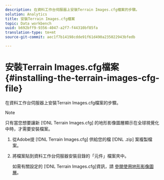 ```yaml
---
description: 在資料工作台伺服器上安裝Terrain Images.cfg檔案的步驟。
solution: Analytics
title: 安裝Terrain Images.cfg檔案
topic: Data workbench
uuid: b692bff9-9356-4047-a2f7-f44310bf85fa
translation-type: tm+mt
source-git-commit: aec1f7b14198cdde91f61d490a235022943bfedb

---
```



# 安裝Terrain Images.cfg檔案{#installing-the-terrain-images-cfg-file}

在資料工作台伺服器上安裝Terrain Images.cfg檔案的步驟。

>[!NOTE]
>
>只有當您想要讓新 [!DNL Terrain Images.cfg] 的地形影像圖層顯示在全球視覺化中時，才需要安裝檔案。

1. 從Adobe提 [!DNL Terrain Images.cfg] 供給您的檔 [!DNL .zip] 案複製檔案。
1. 將檔案貼到資料工作台伺服器安裝目錄的「元件」檔案夾中。

   如需有關設定的 [!DNL Terrain Images.cfg]資訊，請 [參閱使用地形影像圖層](../../../home/c-geo-oview/c-wk-img-lyrs/c-trn-img-lyrs/c-trn-img-lyrs.md#concept-8a0a16013e824ac29f35a0349b5d8ccf)。

